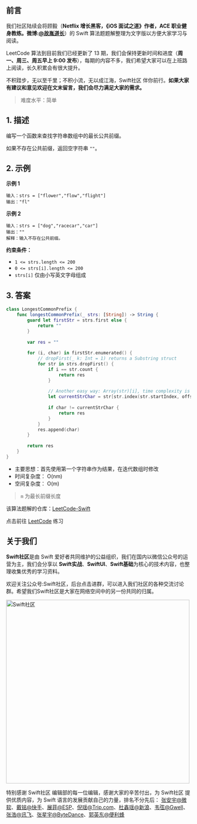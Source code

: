 ## 前言

我们社区陆续会将顾毅（**Netflix 增长黑客，《iOS 面试之道》作者，ACE 职业健身教练。微博:[@故胤道长](https://m.weibo.cn/u/1827884772 "@故胤道长")**）的 Swift 算法题题解整理为文字版以方便大家学习与阅读。

LeetCode 算法到目前我们已经更新了 13 期，我们会保持更新时间和进度（**周一、周三、周五早上 9:00 发布**），每期的内容不多，我们希望大家可以在上班路上阅读，长久积累会有很大提升。

不积跬步，无以至千里；不积小流，无以成江海，Swift社区 伴你前行。**如果大家有建议和意见欢迎在文末留言，我们会尽力满足大家的需求。**

> 难度水平：简单

## 1. 描述

编写一个函数来查找字符串数组中的最长公共前缀。

如果不存在公共前缀，返回空字符串 `""`。

## 2. 示例

**示例 1**

```
输入：strs = ["flower","flow","flight"]
输出："fl"
```

**示例 2**

```
输入：strs = ["dog","racecar","car"]
输出：""
解释：输入不存在公共前缀。
```

**约束条件：**

  - `1 <= strs.length <= 200`
  - `0 <= strs[i].length <= 200`
  - `strs[i]` 仅由小写英文字母组成
  
## 3. 答案

```swift
class LongestCommonPrefix {
    func longestCommonPrefix(_ strs: [String]) -> String {
        guard let firstStr = strs.first else {
            return ""
        }
        
        var res = ""
        
        for (i, char) in firstStr.enumerated() {
            // dropFirst(_ k: Int = 1) returns a Substring struct
            for str in strs.dropFirst() {
                if i == str.count {
                    return res
                }
                
                // Another easy way: Array(str)[i], time complexity is linear though
                let currentStrChar = str[str.index(str.startIndex, offsetBy: i)]
                
                if char != currentStrChar {
                    return res
                }
            }
            res.append(char)
        }
        
        return res
    }
}
```

* 主要思想：首先使用第一个字符串作为结果，在迭代数组时修改
* 时间复杂度： O(nm)
* 空间复杂度： O(m)

>  `m` 为最长前缀长度

该算法题解的仓库：[LeetCode-Swift](https://github.com/soapyigu/LeetCode-Swift "LeetCode-Swift")

点击前往 [LeetCode](https://leetcode.com/problems/longest-common-prefix/ "LeetCode") 练习

## 关于我们

**Swift社区**是由 Swift 爱好者共同维护的公益组织，我们在国内以微信公众号的运营为主，我们会分享以 **Swift实战**、**SwiftUl**、**Swift基础**为核心的技术内容，也整理收集优秀的学习资料。

欢迎关注公众号:Swift社区，后台点击进群，可以进入我们社区的各种交流讨论群。希望我们Swift社区是大家在网络空间中的另一份共同的归属。

<img width="500" alt="Swift社区" src="https://user-images.githubusercontent.com/24238160/132703149-34121c6c-fd18-491c-a697-58a0fabf3060.png">

特别感谢 Swift社区 编辑部的每一位编辑，感谢大家的辛苦付出，为 Swift社区 提供优质内容，为 Swift 语言的发展贡献自己的力量，排名不分先后：
[张安宇@微软](https://blog.csdn.net/mobanchengshuang "张安宇")、[戴铭@快手](https://ming1016.github.io "戴铭")、[展菲@ESP](https://github.com/fanbaoying "展菲")、[倪瑶@Trip.com](https://github.com/niyaoyao "倪瑶")、[杜鑫瑶@新浪](https://weibo.com/u/3878455011 "杜鑫瑶")、[韦弦@Gwell](https://www.jianshu.com/u/855d6ea2b3d1 "韦弦")、[张浩@讯飞](https://github.com/zhanghao19920218 "张浩")、[张星宇@ByteDance](https://github.com/bestswifter "张星宇")、[郭英东@便利蜂](https://github.com/EmingK "郭英东")

